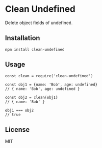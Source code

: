 # Clean Undefined

Delete object fields of undefined.

## Installation

```
npm install clean-undefined
```

## Usage

```ecmascript 6
const clean = require('clean-undefined')

const obj1 = {name: 'Bob', age: undefined}
// { name: 'Bob', age: undefined }

const obj2 = clean(obj1)
// { name: 'Bob' }

obj1 === obj2
// true
```

## License

MIT

